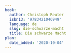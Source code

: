 ```yaml
---
book:
  author: Christoph Reuter
  isbn13: '9783421046949'
  language: de
  slug: die-schwarze-macht
  title: Die schwarze Macht
plan:
  date_added: '2020-10-04'
---
```

